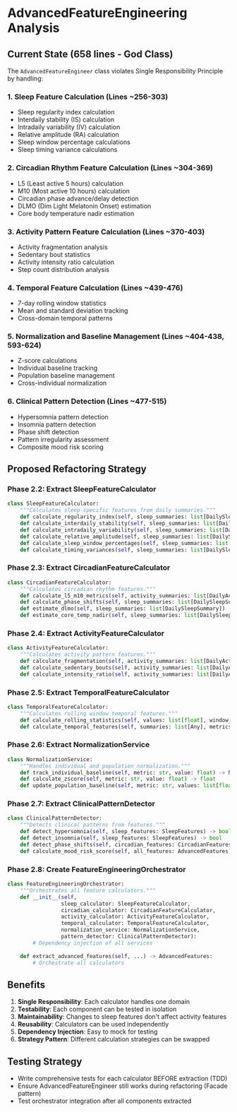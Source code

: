 # AdvancedFeatureEngineering Analysis

## Current State (658 lines - God Class)

The `AdvancedFeatureEngineer` class violates Single Responsibility Principle by handling:

### 1. Sleep Feature Calculation (Lines ~256-303)
- Sleep regularity index calculation
- Interdaily stability (IS) calculation
- Intradaily variability (IV) calculation
- Relative amplitude (RA) calculation
- Sleep window percentage calculations
- Sleep timing variance calculations

### 2. Circadian Rhythm Feature Calculation (Lines ~304-369)
- L5 (Least active 5 hours) calculation
- M10 (Most active 10 hours) calculation
- Circadian phase advance/delay detection
- DLMO (Dim Light Melatonin Onset) estimation
- Core body temperature nadir estimation

### 3. Activity Pattern Feature Calculation (Lines ~370-403)
- Activity fragmentation analysis
- Sedentary bout statistics
- Activity intensity ratio calculation
- Step count distribution analysis

### 4. Temporal Feature Calculation (Lines ~439-476)
- 7-day rolling window statistics
- Mean and standard deviation tracking
- Cross-domain temporal patterns

### 5. Normalization and Baseline Management (Lines ~404-438, 593-624)
- Z-score calculations
- Individual baseline tracking
- Population baseline management
- Cross-individual normalization

### 6. Clinical Pattern Detection (Lines ~477-515)
- Hypersomnia pattern detection
- Insomnia pattern detection
- Phase shift detection
- Pattern irregularity assessment
- Composite mood risk scoring

## Proposed Refactoring Strategy

### Phase 2.2: Extract SleepFeatureCalculator
```python
class SleepFeatureCalculator:
    """Calculates sleep-specific features from daily summaries."""
    def calculate_regularity_index(self, sleep_summaries: list[DailySleepSummary]) -> float
    def calculate_interdaily_stability(self, sleep_summaries: list[DailySleepSummary]) -> float
    def calculate_intradaily_variability(self, sleep_summaries: list[DailySleepSummary]) -> float
    def calculate_relative_amplitude(self, sleep_summaries: list[DailySleepSummary]) -> float
    def calculate_sleep_window_percentages(self, sleep_summaries: list[DailySleepSummary]) -> tuple[float, float]
    def calculate_timing_variances(self, sleep_summaries: list[DailySleepSummary]) -> tuple[float, float]
```

### Phase 2.3: Extract CircadianFeatureCalculator
```python
class CircadianFeatureCalculator:
    """Calculates circadian rhythm features."""
    def calculate_l5_m10_metrics(self, activity_summaries: list[DailyActivitySummary]) -> L5M10Result
    def calculate_phase_shifts(self, sleep_summaries: list[DailySleepSummary]) -> PhaseShiftResult
    def estimate_dlmo(self, sleep_summaries: list[DailySleepSummary]) -> datetime
    def estimate_core_temp_nadir(self, sleep_summaries: list[DailySleepSummary]) -> datetime
```

### Phase 2.4: Extract ActivityFeatureCalculator
```python
class ActivityFeatureCalculator:
    """Calculates activity pattern features."""
    def calculate_fragmentation(self, activity_summaries: list[DailyActivitySummary]) -> float
    def calculate_sedentary_bouts(self, activity_summaries: list[DailyActivitySummary]) -> SedentaryBoutStats
    def calculate_intensity_ratio(self, activity_summaries: list[DailyActivitySummary]) -> float
```

### Phase 2.5: Extract TemporalFeatureCalculator
```python
class TemporalFeatureCalculator:
    """Calculates rolling window temporal features."""
    def calculate_rolling_statistics(self, values: list[float], window_days: int) -> RollingStats
    def calculate_temporal_features(self, summaries: list[Any], metrics: list[str]) -> TemporalFeatures
```

### Phase 2.6: Extract NormalizationService
```python
class NormalizationService:
    """Handles individual and population normalization."""
    def track_individual_baseline(self, metric: str, value: float) -> None
    def calculate_zscore(self, metric: str, value: float) -> float
    def update_population_baseline(self, metric: str, values: list[float]) -> None
```

### Phase 2.7: Extract ClinicalPatternDetector
```python
class ClinicalPatternDetector:
    """Detects clinical patterns from features."""
    def detect_hypersomnia(self, sleep_features: SleepFeatures) -> bool
    def detect_insomnia(self, sleep_features: SleepFeatures) -> bool
    def detect_phase_shifts(self, circadian_features: CircadianFeatures) -> PhaseShiftPattern
    def calculate_mood_risk_score(self, all_features: AdvancedFeatures) -> float
```

### Phase 2.8: Create FeatureEngineeringOrchestrator
```python
class FeatureEngineeringOrchestrator:
    """Orchestrates all feature calculators."""
    def __init__(self, 
                 sleep_calculator: SleepFeatureCalculator,
                 circadian_calculator: CircadianFeatureCalculator,
                 activity_calculator: ActivityFeatureCalculator,
                 temporal_calculator: TemporalFeatureCalculator,
                 normalization_service: NormalizationService,
                 pattern_detector: ClinicalPatternDetector):
        # Dependency injection of all services
    
    def extract_advanced_features(self, ...) -> AdvancedFeatures:
        # Orchestrate all calculators
```

## Benefits
1. **Single Responsibility**: Each calculator handles one domain
2. **Testability**: Each component can be tested in isolation
3. **Maintainability**: Changes to sleep features don't affect activity features
4. **Reusability**: Calculators can be used independently
5. **Dependency Injection**: Easy to mock for testing
6. **Strategy Pattern**: Different calculation strategies can be swapped

## Testing Strategy
- Write comprehensive tests for each calculator BEFORE extraction (TDD)
- Ensure AdvancedFeatureEngineer still works during refactoring (Facade pattern)
- Test orchestrator integration after all components extracted